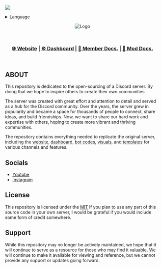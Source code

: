 <p align="left"><a href="https://discord.gg/csVq5dFXTr"><img src="https://discord.com/api/guilds/560140367362523136/widget.png?style=banner2"/></a></p>

<details>
  <summary>Language</summary>
  <p>Selecting a different language will adapt all website content to your chosen language or redirect you to the respective language-specific version of the site.</p>
  <p><b>&gt;🇺🇸|English&lt;</b><br>
  <a href="https://github.com/Laernos/readme/blob/main/README.tr.md">🇹🇷|Türkçe</a></p>
</details>

<p align="center">
  <img src="https://i.imgur.com/OaqveQp.png" alt="Logo"/>
</p>


<br>

<h3 align="center">
<a href=https://patatessevenler.vercel.app/>🌐 Website</a> |
<a href=https://patatesdashboard.vercel.app/>⚙️ Dashboard</a> |
<a href=https://laernos.gitbook.io/patatessevenler/>📖 Member Docs.</a> |
<a href=https://laernos.gitbook.io/ps-moderator-guide/>📖 Mod Docs.</a>
</h3>

<br>


## ABOUT

This repository is dedicated to the open-sourcing of a Discord server. By doing that we hope to inspire others to create their own communities.

The server was created with great effort and attention to detail and served as a hub for the Discord community. Over the years, the server grew in popularity and became a space for thousands of people to connect, share ideas, and build friendships. Now, we want to share our hard work and expertise with others, hoping to create more vibrant and thriving communities.

The repository contains everything needed to replicate the original server, including the [website](https://github.com/Laernos/PatatesSevenler/tree/main/Website), [dashboard](https://github.com/Laernos/PatatesSevenler/tree/main/Dashboard), [bot codes](https://github.com/Laernos/PatatesSevenler/tree/main/Yagpdb-CC), [visuals](https://github.com/Laernos/PatatesSevenler/tree/main/Visuals), and [templates](https://github.com/Laernos/PatatesSevenler/releases) for various channels and features.



## Socials

* [Youtube](https://www.youtube.com/@patatessevenler6376)
* [Instagram](https://www.instagram.com/patates_sevenler/) 

## License

This repository is licensed under the [MIT](LICENSE) If you plan to use any part of this source code in your own server, I would be grateful if you would include some form of credit somewhere.

## Support

While this repository may no longer be actively maintained, we hope that it will continue to serve as a resource for those who may find it valuable. We will continue to make it available for viewing and reference, but we cannot provide any support or updates going forward.
